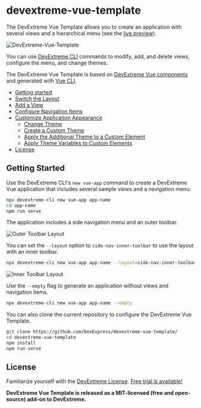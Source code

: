 # devextreme-vue-template

The DevExtreme Vue Template allows you to create an application with several views and a hierarchical menu (see the [live preview](https://devexpress.github.io/devextreme-vue-template/)).

![DevExtreme-Vue-Template](TODO)

You can use [DevExtreme CLI](https://github.com/DevExpress/devextreme-cli) commands to modify, add, and delete views, configure the menu, and change themes.

The DevExtreme Vue Template is based on [DevExtreme Vue components](https://github.com/devexpress/devextreme-vue) and generated with [Vue CLI](https://cli.vuejs.org/).

* [Getting started](#getting-started)
* [Switch the Layout](#switch-layout)
* [Add a View](#add-view)
* [Configure Navigation Items](#configure-nav-items)
* [Customize Application Appearance](#customize-application-appearance)
  * [Change Theme](#change-theme)
  * [Create a Custom Theme](#create-custom-theme)
  * [Apply the Additional Theme to a Custom Element](#apply-additional-theme-to-custom-element)
  * [Apply Theme Variables to Custom Elements](#apply-theme-variables)
* [License](#license)

## <a name="getting-started"></a>Getting Started

Use the DevExtreme CLI's `new vue-app` command to create a DevExtreme Vue application that includes several sample views and a navigation menu:

```bash
npx devextreme-cli new vue-app app-name
cd app-name
npm run serve
```

The application includes a side navigation menu and an outer toolbar.

![Outer Toolbar Layout](TODO)

You can set the `--layout` option to `side-nav-inner-toolbar` to use the layout with an inner toolbar.

```bash
npx devextreme-cli new vue-app app-name --layout=side-nav-inner-toolbar
```

![Inner Toolbar Layout](TODO)

Use the `--empty` flag to generate an application without views and navigation items.

```bash
npx devextreme-cli new vue-app app-name --empty
```

You can also clone the current repository to configure the DevExtreme Vue Template.

```bash
git clone https://github.com/DevExpress/devextreme-vue-template/
cd devextreme-vue-template
npm install
npm run serve
```

## <a name="license"></a>License

Familiarize yourself with the
[DevExtreme License](https://js.devexpress.com/Licensing/).
[Free trial is available!](http://js.devexpress.com/Buy/)

**DevExtreme Vue Template is released as a MIT-licensed (free and open-source) add-on to DevExtreme.**
